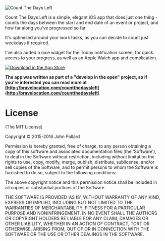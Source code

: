 ![Count The Days Left](http://bravelocation.com/images/logos/countthedaysleft.jpg)

Count The Days Left is a simple, elegant iOS app that does just one thing - counts the days between the start and 
    end date of an event or project, and how far along you've progressed so far.

It's optimised around your work tasks, as you can decide to count just weekdays if required.

I've also added a nice widget for the Today notification screen, for quick access to your progress, as well as an Apple Watch app and complication.

[![Download in the App Store](http://bravelocation.com/assets/Download_on_the_App_Store_Badge_US-UK_135x40.svg)](https://itunes.apple.com/app/id966499832?mt=8)
    
**The app was written as part of a &quot;develop in the open&quot; project, so if you're interested you can read more at [http://bravelocation.com/countthedaysleft](http://bravelocation.com/countthedaysleft)**

# License #

(The MIT License)

Copyright © 2015-2016 John Pollard

Permission is hereby granted, free of charge, to any person obtaining a copy of this software and associated documentation files (the ‘Software’), to deal in the Software without restriction, including without limitation the rights to use, copy, modify, merge, publish, distribute, sublicense, and/or sell copies of the Software, and to permit persons to whom the Software is furnished to do so, subject to the following conditions:

The above copyright notice and this permission notice shall be included in all copies or substantial portions of the Software.

THE SOFTWARE IS PROVIDED ‘AS IS’, WITHOUT WARRANTY OF ANY KIND, EXPRESS OR IMPLIED, INCLUDING BUT NOT LIMITED TO THE WARRANTIES OF MERCHANTABILITY, FITNESS FOR A PARTICULAR PURPOSE AND NONINFRINGEMENT. IN NO EVENT SHALL THE AUTHORS OR COPYRIGHT HOLDERS BE LIABLE FOR ANY CLAIM, DAMAGES OR OTHER LIABILITY, WHETHER IN AN ACTION OF CONTRACT, TORT OR OTHERWISE, ARISING FROM, OUT OF OR IN CONNECTION WITH THE SOFTWARE OR THE USE OR OTHER DEALINGS IN THE SOFTWARE.

